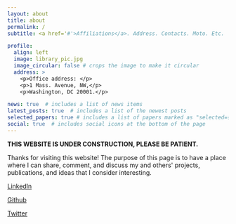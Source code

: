 ```yaml
---
layout: about
title: about
permalink: /
subtitle: <a href='#'>Affiliations</a>. Address. Contacts. Moto. Etc.

profile:
  align: left
  image: library_pic.jpg
  image_circular: false # crops the image to make it circular
  address: >
    <p>Office address: </p>
    <p>1 Mass. Avenue, NW,</p>
    <p>Washington, DC 20001.</p>

news: true  # includes a list of news items
latest_posts: true  # includes a list of the newest posts
selected_papers: true # includes a list of papers marked as "selected={true}"
social: true  # includes social icons at the bottom of the page
---
```


<strong>THIS WEBSITE IS UNDER CONSTRUCTION, PLEASE BE PATIENT.</strong> 

Thanks for visiting this website! The purpose of this page is to have a place where I can share, comment, and discuss my and others' projects, publications, and ideas that I consider interesting. 

[Linkedln](https://www.linkedin.com/in/ebohnenb/)

[Github](https://github.com/ebohnenb)

[Twitter](https://twitter.com/ebohnenb)
